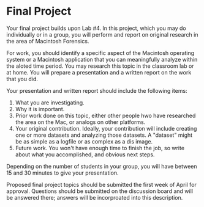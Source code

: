 # Final Project
Your final project builds upon Lab #4. In this project, which you may do individually or in a group, you will perform and report on original research in the area of Macintosh Forensics. 

For work, you should identify a specific aspect of the Macintosh operating system or a Macintosh application that you can meaningfully analyze within the aloted time period. You may research this topic in the classroom lab or at home. You will prepare a presentation and a written report on the work that you did. 

Your presentation and written report should include the following items:

1. What you are investigating.
2. Why it is important.
3. Prior work done on this topic, either other people hwo have researched the area on the Mac, or analogs on other platforms.
4. Your original contribution. Ideally, your contribution will include creating one or more datasets and analyzing those datasets. A "dataset" might be as simple as a logfile or as complex as a dis image.
5. Future work. You won't have enough time to finish the job, so write about what you accomplished, and obvious next steps.


Depending on the number of students in your group, you will have between 15 and 30 minutes to give your presentation. 

Proposed final project topics should be submitted the first week of April for approval. Questions should be submitted on the discussion board and will be answered there; answers will be incorproated into this description.

